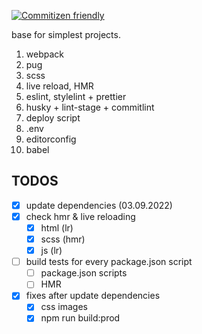 [![Commitizen friendly](https://img.shields.io/badge/commitizen-friendly-brightgreen.svg)](http://commitizen.github.io/cz-cli/)

base for simplest projects.

1. webpack
2. pug
3. scss
4. live reload, HMR
5. eslint, stylelint + prettier
6. husky + lint-stage + commitlint
7. deploy script
8. .env
9. editorconfig
10. babel

## TODOS
- [x] update dependencies (03.09.2022)
- [x] check hmr & live reloading
  - [x] html (lr)
  - [X] scss (hmr)
  - [x] js (lr)
- [ ] build tests for every package.json script
  - [ ] package.json scripts
  - [ ] HMR
- [x] fixes after update dependencies
  - [x] css images
  - [x] npm run build:prod
